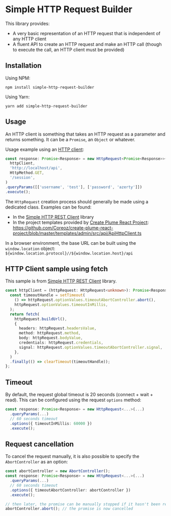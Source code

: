 Simple HTTP Request Builder
===========================

This library provides:
- A very basic representation of an HTTP request that is independent of any HTTP client
- A fluent API to create an HTTP request and make an HTTP call (though to execute the call, an HTTP client must be provided)

Installation
------------
Using NPM:
```
npm install simple-http-request-builder
```

Using Yarn:
```
yarn add simple-http-request-builder
```

Usage
-----
An HTTP client is something that takes an HTTP request as a parameter and returns something.
It can be a `Promise`, an `Object` or whatever.

Usage example using an [HTTP client](#http-client-sample-using-fetch):
```typescript
const response: Promise<Response> = new HttpRequest<Promise<Response>>(
  httpClient,
  'http://localhost/api',
  HttpMethod.GET,
  '/session',
)
.queryParams([['username', 'test'], ['password', 'azerty']])
.execute();
```

The `HttpRequest` creation process should generally be made using a dedicated class.
Examples can be found:
- In the [Simple HTTP REST Client](https://github.com/Coreoz/simple-http-rest-client) library
- In the project templates provided by
[Create Plume React Project](https://github.com/Coreoz/create-plume-react-project):
<https://github.com/Coreoz/create-plume-react-project/blob/master/templates/admin/src/api/ApiHttpClient.ts>

In a browser environment, the base URL can be built using the `window.location` object: `${window.location.protocol}//${window.location.host}/api`

HTTP Client sample using fetch
------------------------------
This sample is from [Simple HTTP REST Client](https://github.com/Coreoz/simple-http-rest-client) library.

```typescript
const httpClient = (httpRequest: HttpRequest<unknown>): Promise<Response> => {
  const timeoutHandle = setTimeout(
    () => httpRequest.optionValues.timeoutAbortController.abort(),
    httpRequest.optionValues.timeoutInMillis,
  );
  return fetch(
    httpRequest.buildUrl(),
    {
      headers: httpRequest.headersValue,
      method: httpRequest.method,
      body: httpRequest.bodyValue,
      credentials: httpRequest.credentials,
      signal: httpRequest.optionValues.timeoutAbortController.signal,
    },
  )
  .finally(() => clearTimeout(timeoutHandle));
};
```

Timeout
-------
By default, the request global timeout is 20 seconds (connect + wait + read). This can be configured using the request `options` method:
```typescript
const response: Promise<Response> = new HttpRequest<...>(...)
  .queryParams(...)
  // 60 seconds timeout
  .options({ timeoutInMillis: 60000 })
  .execute();
```

Request cancellation
--------------------
To cancel the request manually, it is also possible to specify the `AbortController` as an option:
```typescript
const abortController = new AbortController();
const response: Promise<Response> = new HttpRequest<...>(...)
  .queryParams(...)
  // 60 seconds timeout
  .options({ timeoutAbortController: abortController })
  .execute();

// then later, the promise can be manually stopped if it hasn't been resolved
abortController.abort(); // the promise is now cancelled
```
